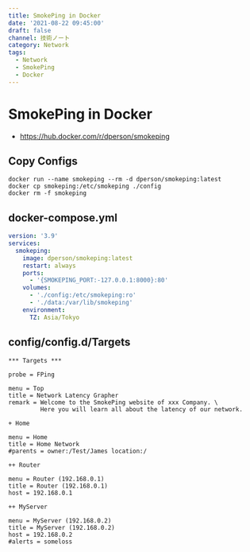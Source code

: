 ```yaml
---
title: SmokePing in Docker
date: '2021-08-22 09:45:00'
draft: false
channel: 技術ノート
category: Network
tags:
  - Network
  - SmokePing
  - Docker
---
```


# SmokePing in Docker

- <https://hub.docker.com/r/dperson/smokeping>

## Copy Configs
```shell
docker run --name smokeping --rm -d dperson/smokeping:latest
docker cp smokeping:/etc/smokeping ./config
docker rm -f smokeping
```

## docker-compose.yml
```yaml
version: '3.9'
services:
  smokeping:
    image: dperson/smokeping:latest
    restart: always
    ports:
      - '{SMOKEPING_PORT:-127.0.0.1:8000}:80'
    volumes:
      - './config:/etc/smokeping:ro'
      - './data:/var/lib/smokeping'
    environment:
      TZ: Asia/Tokyo
```

## config/config.d/Targets
```smokeping
*** Targets ***

probe = FPing

menu = Top
title = Network Latency Grapher
remark = Welcome to the SmokePing website of xxx Company. \
         Here you will learn all about the latency of our network.

+ Home

menu = Home
title = Home Network
#parents = owner:/Test/James location:/

++ Router

menu = Router (192.168.0.1)
title = Router (192.168.0.1)
host = 192.168.0.1

++ MyServer

menu = MyServer (192.168.0.2)
title = MyServer (192.168.0.2)
host = 192.168.0.2
#alerts = someloss
```
